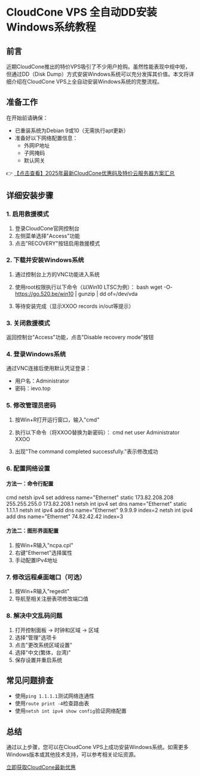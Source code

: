 # CloudCone VPS 全自动DD安装Windows系统教程

## 前言
近期CloudCone推出的特价VPS吸引了不少用户抢购。虽然性能表现中规中矩，但通过DD（Disk Dump）方式安装Windows系统可以充分发挥其价值。本文将详细介绍在CloudCone VPS上全自动安装Windows系统的完整流程。

## 准备工作
在开始前请确保：
- 已重装系统为Debian 9或10（无需执行apt更新）
- 准备好以下网络配置信息：
  - 外网IP地址
  - 子网掩码
  - 默认网关

👉 [【点击查看】2025年最新CloudCone优惠码及特价云服务器方案汇总](https://bit.ly/Cloudcone)

## 详细安装步骤

### 1. 启用救援模式
1. 登录CloudCone官网控制台
2. 左侧菜单选择"Access"功能
3. 点击"RECOVERY"按钮启用救援模式

### 2. 下载并安装Windows系统
1. 通过控制台上方的VNC功能进入系统
2. 使用root权限执行以下命令（以Win10 LTSC为例）：
bash
wget -O- https://go.520.be/win10 | gunzip | dd of=/dev/vda

3. 等待安装完成（显示XXOO records in/out等提示）

### 3. 关闭救援模式
返回控制台"Access"功能，点击"Disable recovery mode"按钮

### 4. 登录Windows系统
通过VNC连接后使用默认凭证登录：
- 用户名：Administrator
- 密码：ievo.top

### 5. 修改管理员密码
1. 按Win+R打开运行窗口，输入"cmd"
2. 执行以下命令（将XXOO替换为新密码）：
cmd
net user Administrator XXOO

3. 出现"The command completed successfully."表示修改成功

### 6. 配置网络设置
#### 方法一：命令行配置
cmd
netsh ipv4 set address name="Ethernet" static 173.82.208.208 255.255.255.0 173.82.208.1
netsh int ipv4 set dns name="Ethernet" static 1.1.1.1
netsh int ipv4 add dns name="Ethernet" 9.9.9.9 index=2
netsh int ipv4 add dns name="Ethernet" 74.82.42.42 index=3

#### 方法二：图形界面配置
1. 按Win+R输入"ncpa.cpl"
2. 右键"Ethernet"选择属性
3. 手动配置IPv4地址

### 7. 修改远程桌面端口（可选）
1. 按Win+R输入"regedit"
2. 导航至相关注册表项修改端口值

### 8. 解决中文乱码问题
1. 打开控制面板 → 时钟和区域 → 区域
2. 选择"管理"选项卡
3. 点击"更改系统区域设置"
4. 选择"中文(繁体，台湾)"
5. 保存设置并重启系统

## 常见问题排查
- 使用`ping 1.1.1.1`测试网络连通性
- 使用`route print -4`检查路由表
- 使用`netsh int ipv4 show config`验证网络配置

## 总结
通过以上步骤，您可以在CloudCone VPS上成功安装Windows系统。如需更多Windows版本或其他技术支持，可以参考相关论坛资源。

[立即获取CloudCone最新优惠](https://bit.ly/Cloudcone)